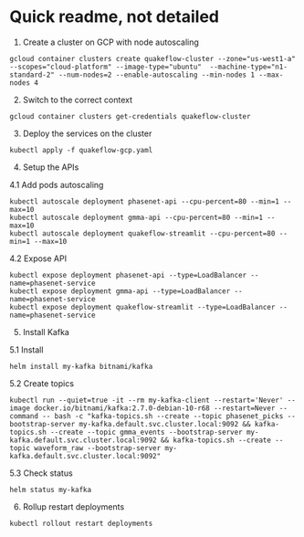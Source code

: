 # Quick readme, not detailed


1. Create a cluster on GCP with node autoscaling

```
gcloud container clusters create quakeflow-cluster --zone="us-west1-a" --scopes="cloud-platform" --image-type="ubuntu"  --machine-type="n1-standard-2" --num-nodes=2 --enable-autoscaling --min-nodes 1 --max-nodes 4
```

2. Switch to the correct context

```
gcloud container clusters get-credentials quakeflow-cluster
```

3. Deploy the services on the cluster

```
kubectl apply -f quakeflow-gcp.yaml 
```

4. Setup the APIs

4.1 Add pods autoscaling
```
kubectl autoscale deployment phasenet-api --cpu-percent=80 --min=1 --max=10
kubectl autoscale deployment gmma-api --cpu-percent=80 --min=1 --max=10
kubectl autoscale deployment quakeflow-streamlit --cpu-percent=80 --min=1 --max=10
```

4.2 Expose API
```
kubectl expose deployment phasenet-api --type=LoadBalancer --name=phasenet-service
kubectl expose deployment gmma-api --type=LoadBalancer --name=phasenet-service
kubectl expose deployment quakeflow-streamlit --type=LoadBalancer --name=phasenet-service
```

5. Install Kafka

5.1 Install
```
helm install my-kafka bitnami/kafka   
```

5.2 Create topics
```
kubectl run --quiet=true -it --rm my-kafka-client --restart='Never' --image docker.io/bitnami/kafka:2.7.0-debian-10-r68 --restart=Never --command -- bash -c "kafka-topics.sh --create --topic phasenet_picks --bootstrap-server my-kafka.default.svc.cluster.local:9092 && kafka-topics.sh --create --topic gmma_events --bootstrap-server my-kafka.default.svc.cluster.local:9092 && kafka-topics.sh --create --topic waveform_raw --bootstrap-server my-kafka.default.svc.cluster.local:9092"
```

5.3 Check status
```
helm status my-kafka
```

6. Rollup restart deployments
```
kubectl rollout restart deployments   
```